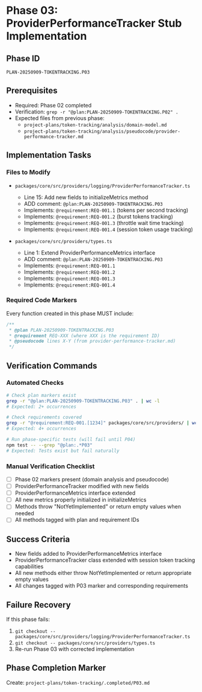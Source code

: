 # Phase 03: ProviderPerformanceTracker Stub Implementation

## Phase ID

`PLAN-20250909-TOKENTRACKING.P03`

## Prerequisites

- Required: Phase 02 completed
- Verification: `grep -r "@plan:PLAN-20250909-TOKENTRACKING.P02" .`
- Expected files from previous phase:
  - `project-plans/token-tracking/analysis/domain-model.md`
  - `project-plans/token-tracking/analysis/pseudocode/provider-performance-tracker.md`

## Implementation Tasks

### Files to Modify

- `packages/core/src/providers/logging/ProviderPerformanceTracker.ts`
  - Line 15: Add new fields to initializeMetrics method
  - ADD comment: `@plan:PLAN-20250909-TOKENTRACKING.P03`
  - Implements: `@requirement:REQ-001.1` (tokens per second tracking)
  - Implements: `@requirement:REQ-001.2` (burst tokens tracking)
  - Implements: `@requirement:REQ-001.3` (throttle wait time tracking)
  - Implements: `@requirement:REQ-001.4` (session token usage tracking)

- `packages/core/src/providers/types.ts`
  - Line 1: Extend ProviderPerformanceMetrics interface
  - ADD comment: `@plan:PLAN-20250909-TOKENTRACKING.P03`
  - Implements: `@requirement:REQ-001.1`
  - Implements: `@requirement:REQ-001.2`
  - Implements: `@requirement:REQ-001.3`
  - Implements: `@requirement:REQ-001.4`

### Required Code Markers

Every function created in this phase MUST include:

```typescript
/**
 * @plan PLAN-20250909-TOKENTRACKING.P03
 * @requirement REQ-XXX (where XXX is the requirement ID)
 * @pseudocode lines X-Y (from provider-performance-tracker.md)
 */
```

## Verification Commands

### Automated Checks

```bash
# Check plan markers exist
grep -r "@plan:PLAN-20250909-TOKENTRACKING.P03" . | wc -l
# Expected: 2+ occurrences

# Check requirements covered
grep -r "@requirement:REQ-001.[1234]" packages/core/src/providers/ | wc -l
# Expected: 4+ occurrences

# Run phase-specific tests (will fail until P04)
npm test -- --grep "@plan:.*P03"
# Expected: Tests exist but fail naturally
```

### Manual Verification Checklist

- [ ] Phase 02 markers present (domain analysis and pseudocode)
- [ ] ProviderPerformanceTracker modified with new fields
- [ ] ProviderPerformanceMetrics interface extended
- [ ] All new metrics properly initialized in initializeMetrics
- [ ] Methods throw "NotYetImplemented" or return empty values when needed
- [ ] All methods tagged with plan and requirement IDs

## Success Criteria

- New fields added to ProviderPerformanceMetrics interface
- ProviderPerformanceTracker class extended with session token tracking capabilities
- All new methods either throw NotYetImplemented or return appropriate empty values
- All changes tagged with P03 marker and corresponding requirements

## Failure Recovery

If this phase fails:

1. `git checkout -- packages/core/src/providers/logging/ProviderPerformanceTracker.ts`
2. `git checkout -- packages/core/src/providers/types.ts`
3. Re-run Phase 03 with corrected implementation

## Phase Completion Marker

Create: `project-plans/token-tracking/.completed/P03.md`